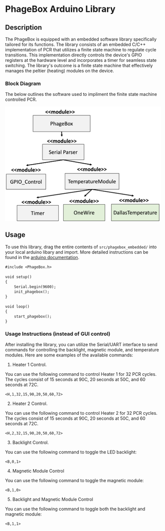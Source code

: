 # PhageBox Arduino Library

## Description

The PhageBox is equipped with an embedded software library specifically tailored for its functions. The library consists of an embedded C/C++ implementation of PCR that utilizes a finite state machine to regulate cycle transitions. This implementation directly controls the device's GPIO registers at the hardware level and incorporates a timer for seamless state switching. The library's outcome is a finite state machine that effectively manages the peltier (heating) modules on the device.

### Block Diagram

The below outlines the software used to impliment the finite state machine controlled PCR.

![Software box diagram](../../figures/box_diagram.png)

## Usage

To use this library, drag the entire contents of `src/phagebox_embedded/` into your local arduino libary and import. More detailed instructions can be found in the [arduino documentation](https://docs.arduino.cc/software/ide-v1/tutorials/installing-libraries).

```
#include <PhageBox.h>

void setup()
{
    Serial.begin(9600);
    init_phagebox();
}

void loop()
{
    start_phagebox();
}
```

### Usage Instructions (instead of GUI control)

After installing the library, you can utilize the Serial/UART interface to send commands for controlling the backlight, magnetic module, and temperature modules. Here are some examples of the available commands:

1. Heater 1 Control.

You can use the following command to control Heater 1 for 32 PCR cycles. The cycles consist of 15 seconds at 90C, 20 seconds at 50C, and 60 seconds at 72C.

```
<H,1,32,15,90,20,50,60,72>
```

2. Heater 2 Control.

You can use the following command to control Heater 2 for 32 PCR cycles. The cycles consist of 15 seconds at 90C, 20 seconds at 50C, and 60 seconds at 72C.

```
<H,2,32,15,90,20,50,60,72>
```

3. Backlight Control.

You can use the following command to toggle the LED backlight:

```
<B,0,1>
```

4. Magnetic Module Control

You can use the following command to toggle the magnetic module:

```
<B,1,0>
```

5. Backlight and Magnetic Module Control

You can use the following command to toggle both the backlight and magnetic module:

```
<B,1,1>
```
